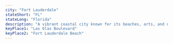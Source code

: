```yaml
---
city: "Fort Lauderdale"
stateShort: "FL"
stateLong: "Florida"
description: "A vibrant coastal city known for its beaches, arts, and nightlife."
keyPlace1: "Las Olas Boulevard"
keyPlace2: "Fort Lauderdale Beach"
---
```

